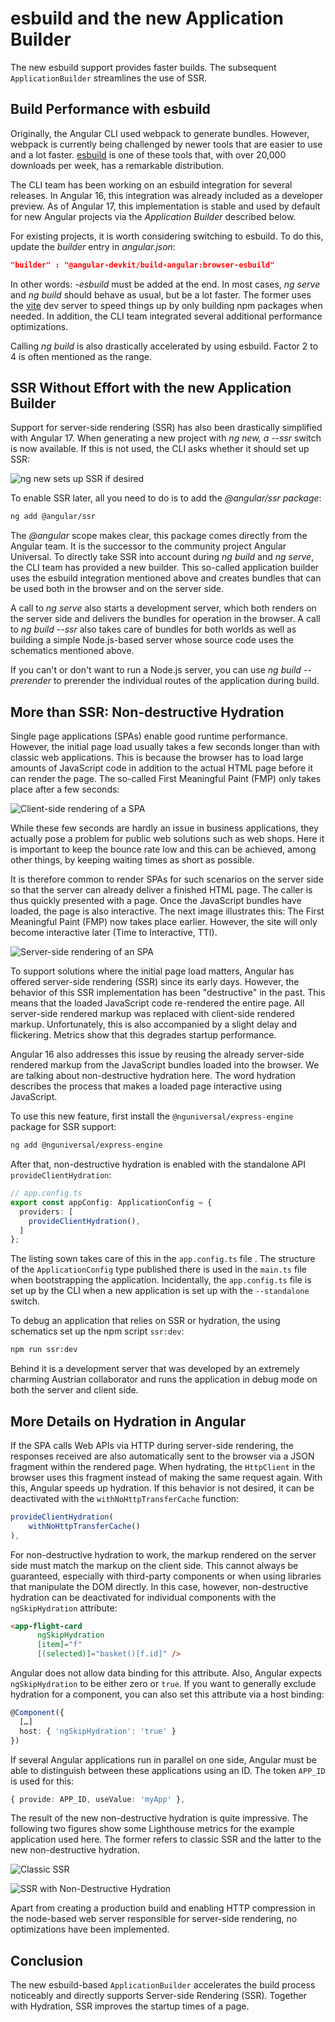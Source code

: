 # esbuild and the new Application Builder

The new esbuild support provides faster builds. The subsequent `ApplicationBuilder` streamlines the use of SSR.

## Build Performance with esbuild

Originally, the Angular CLI used webpack to generate bundles. However, webpack is currently being challenged by newer tools that are easier to use and a lot faster. [esbuild](https://esbuild.github.io) is one of these tools that, with over 20,000 downloads per week, has a remarkable distribution.

The CLI team has been working on an esbuild integration for several releases. In Angular 16, this integration was already included as a developer preview. As of Angular 17, this implementation is stable and used by default for new Angular projects via the _Application Builder_ described below.

For existing projects, it is worth considering switching to esbuild. To do this, update the _builder_ entry in _angular.json_:

```json
"builder" : "@angular-devkit/build-angular:browser-esbuild"
```

In other words: _-esbuild_ must be added at the end. In most cases, _ng serve_ and _ng build_ should behave as usual, but be a lot faster. The former uses the [vite](https://vitejs.dev/) dev server to speed things up by only building npm packages when needed. In addition, the CLI team integrated several additional performance optimizations.

Calling _ng build_ is also drastically accelerated by using esbuild. Factor 2 to 4 is often mentioned as the range.

## SSR Without Effort with the new Application Builder

Support for server-side rendering (SSR) has also been drastically simplified with Angular 17. When generating a new project with _ng new, a --ssr_ switch is now available. If this is not used, the CLI asks whether it should set up SSR:

![ng new sets up SSR if desired](images/ng-new.png)

To enable SSR later, all you need to do is to add the _@angular/ssr package_:

```bash
ng add @angular/ssr
```

The _@angular_ scope makes clear, this package comes directly from the Angular team. It is the successor to the community project Angular Universal. To directly take SSR into account during _ng build_ and _ng serve_, the CLI team has provided a new builder. This so-called application builder uses the esbuild integration mentioned above and creates bundles that can be used both in the browser and on the server side.

A call to _ng serve_ also starts a development server, which both renders on the server side and delivers the bundles for operation in the browser. A call to _ng build --ssr_ also takes care of bundles for both worlds as well as building a simple Node.js-based server whose source code uses the schematics mentioned above.

If you can't or don't want to run a Node.js server, you can use _ng build --prerender_ to prerender the individual routes of the application during build.

## More than SSR: Non-destructive Hydration

Single page applications (SPAs) enable good runtime performance. However, the initial page load usually takes a few seconds longer than with classic web applications. This is because the browser has to load large amounts of JavaScript code in addition to the actual HTML page before it can render the page. The so-called First Meaningful Paint (FMP) only takes place after a few seconds:

![Client-side rendering of a SPA](images/client-side-rendering.png)

While these few seconds are hardly an issue in business applications, they actually pose a problem for public web solutions such as web shops. Here it is important to keep the bounce rate low and this can be achieved, among other things, by keeping waiting times as short as possible.

It is therefore common to render SPAs for such scenarios on the server side so that the server can already deliver a finished HTML page. The caller is thus quickly presented with a page. Once the JavaScript bundles have loaded, the page is also interactive. The next image illustrates this: The First Meaningful Paint (FMP) now takes place earlier. However, the site will only become interactive later (Time to Interactive, TTI).

![Server-side rendering of an SPA](images/server-side-rendering.png)

To support solutions where the initial page load matters, Angular has offered server-side rendering (SSR) since its early days. However, the behavior of this SSR implementation has been "destructive" in the past. This means that the loaded JavaScript code re-rendered the entire page. All server-side rendered markup was replaced with client-side rendered markup. Unfortunately, this is also accompanied by a slight delay and flickering. Metrics show that this degrades startup performance.

Angular 16 also addresses this issue by reusing the already server-side rendered markup from the JavaScript bundles loaded into the browser. We are talking about non-destructive hydration here. The word hydration describes the process that makes a loaded page interactive using JavaScript.

To use this new feature, first install the `@nguniversal/express-engine` package for SSR support:

```bash
ng add @nguniversal/express-engine
```

After that, non-destructive hydration is enabled with the standalone API `provideClientHydration`:

```typescript
// app.config.ts
export const appConfig: ApplicationConfig = {
  providers: [
    provideClientHydration(),
  ]
};
```

The listing sown takes care of this in the `app.config.ts` file . The structure of the `ApplicationConfig` type published there is used in the `main.ts` file when bootstrapping the application. Incidentally, the `app.config.ts` file is set up by the CLI when a new application is set up with the `--standalone` switch.

To debug an application that relies on SSR or hydration, the using schematics set up the npm script `ssr:dev`:

```bash
npm run ssr:dev
```

Behind it is a development server that was developed by an extremely charming Austrian collaborator and runs the application in debug mode on both the server and client side.

## More Details on Hydration in Angular

If the SPA calls Web APIs via HTTP during server-side rendering, the responses received are also automatically sent to the browser via a JSON fragment within the rendered page. When hydrating, the `HttpClient` in the browser uses this fragment instead of making the same request again. With this, Angular speeds up hydration. If this behavior is not desired, it can be deactivated with the `withNoHttpTransferCache` function:

```typescript
provideClientHydration(
    withNoHttpTransferCache()
),
```

For non-destructive hydration to work, the markup rendered on the server side must match the markup on the client side. This cannot always be guaranteed, especially with third-party components or when using libraries that manipulate the DOM directly. In this case, however, non-destructive hydration can be deactivated for individual components with the `ngSkipHydration` attribute:

```html
<app-flight-card 
      ngSkipHydration 
      [item]="f" 
      [(selected)]="basket()[f.id]" />
```

Angular does not allow data binding for this attribute. Also, Angular expects `ngSkipHydration` to be either zero or `true`. If you want to generally exclude hydration for a component, you can also set this attribute via a host binding:

```typescript
@Component({
  […]
  host: { 'ngSkipHydration': 'true' }
})
```

If several Angular applications run in parallel on one side, Angular must be able to distinguish between these applications using an ID. The token `APP_ID` is used for this:

```typescript
{ provide: APP_ID, useValue: 'myApp' },
```

The result of the new non-destructive hydration is quite impressive. The following two figures show some Lighthouse metrics for the example application used here. The former refers to classic SSR and the latter to the new non-destructive hydration.

![Classic SSR](images/ssr-classic.png)

![SSR with Non-Destructive Hydration](images/ssr-non-destructive-hydration.png)

Apart from creating a production build and enabling HTTP compression in the node-based web server responsible for server-side rendering, no optimizations have been implemented.

## Conclusion

The new esbuild-based `ApplicationBuilder` accelerates the build process noticeably and directly supports Server-side Rendering (SSR). Together with Hydration, SSR improves the startup times of a page.
